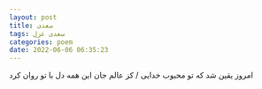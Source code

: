 ```yaml
---
layout: post
title: سعدی
tags: سعدی غزل
categories: poem
date: 2022-06-06 06:35:23
---
```


امروز یقین شد که تو محبوب خدایی / کز عالم جان این همه دل با تو روان کرد
